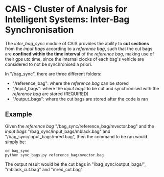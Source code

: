 # CAIS - Cluster of Analysis for Intelligent Systems: Inter-Bag Synchronisation

The *inter_bag_sync* module of CAIS provides the ability to **cut sections** from the *input bags* according to a *reference bag*, such that the cut bags are **confined within the time interval** of the *reference bag*, making use of their gps utc time, since the internal clocks of each bag's vehicle are considered to not be synchronised a priori.

In "/bag_sync", there are three different folders:
  - "/reference_bag": where the *reference bag* can be stored
  - "/input_bags": where the *input bags* to be cut and synchronised with the *reference bag* are stored (REQUIRED)
  - "/output_bags": where the cut bags are stored after the code is ran

## **Example**
Given the *reference bag* "/bag_sync/reference_bag/mvector.bag" and the *input bags* "/bag_sync/input_bags/mblack.bag" and "/bag_sync/input_bags/mred.bag", then the command to be ran would simply be:

```shell
cd bag_sync
python sync_bags.py reference_bag/mvector.bag
```

The output result would be the cut bags in "/bag_sync/output_bags/", "mblack_cut.bag" and "mred_cut.bag".